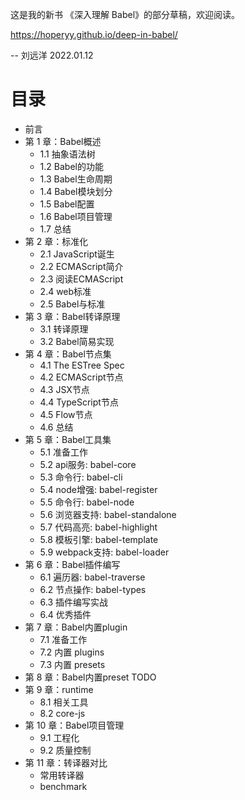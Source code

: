 这是我的新书 《深入理解 Babel》的部分草稿，欢迎阅读。

https://hoperyy.github.io/deep-in-babel/

-- 刘远洋 2022.01.12

# 目录

+   前言
+   第 1 章：Babel概述
    +   1.1 抽象语法树
    +   1.2 Babel的功能
    +   1.3 Babel生命周期
    +   1.4 Babel模块划分
    +   1.5 Babel配置
    +   1.6 Babel项目管理
    +   1.7 总结
+   第 2 章：标准化
    +   2.1 JavaScript诞生
    +   2.2 ECMAScript简介
    +   2.3 阅读ECMAScript
    +   2.4 web标准
    +   2.5 Babel与标准
+   第 3 章：Babel转译原理
    +   3.1 转译原理
    +   3.2 Babel简易实现
+   第 4 章：Babel节点集
    +   4.1 The ESTree Spec
    +   4.2 ECMAScript节点
    +   4.3 JSX节点
    +   4.4 TypeScript节点
    +   4.5 Flow节点
    +   4.6 总结
+   第 5 章：Babel工具集
    +   5.1 准备工作
    +   5.2 api服务: babel-core
    +   5.3 命令行: babel-cli
    +   5.4 node增强: babel-register
    +   5.5 命令行: babel-node
    +   5.6 浏览器支持: babel-standalone
    +   5.7 代码高亮: babel-highlight
    +   5.8 模板引擎: babel-template
    +   5.9 webpack支持: babel-loader
+   第 6 章：Babel插件编写
    +   6.1 遍历器: babel-traverse
    +   6.2 节点操作: babel-types
    +   6.3 插件编写实战
    +   6.4 优秀插件
+   第 7 章：Babel内置plugin
    +   7.1 准备工作
    +   7.2 内置 plugins
    +   7.3 内置 presets
+   第 8 章：Babel内置preset
    TODO
+   第 9 章：runtime 
    +   8.1 相关工具
    +   8.2 core-js
+   第 10 章：Babel项目管理
    +   9.1 工程化
    +   9.2 质量控制
+   第 11 章：转译器对比
    +   常用转译器
    +   benchmark
    
